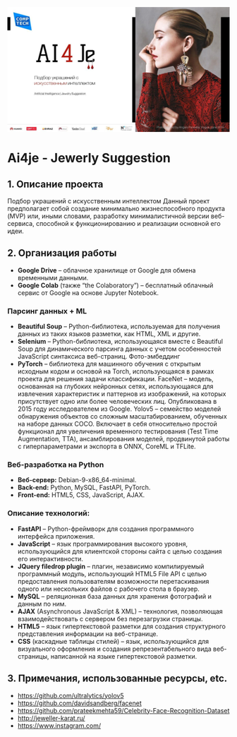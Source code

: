 <img src="https://github.com/Obososu/ai4je/blob/main/AI4Je_presentation_photo/caa975282a0ed4b3251e9b1386f8c2db-1.jpg" width="1000"></a>





# Ai4je - Jewerly Suggestion
## 1. Описание проекта
Подбор украшений с искусственным интеллектом Данный проект предполагает собой создание минимально жизнеспособного продукта (MVP) или, иными словами, разработку минималистичной версии веб-сервиса, способной к функционированию и реализации основной его идеи.

## 2. Организация работы
- **Google Drive** – облачное хранилище от Google для обмена временными данными.
- **Google Colab** (также “the Colaboratory”) – бесплатный облачный сервис от Google на основе Jupyter Notebook.
### Парсинг данных + ML
- **Beautiful Soup** – Python-библиотека, используемая для получения данных из таких языков разметки, как HTML, XML и другие.
- **Selenium** – Python-библиотека, использующаяся вместе с Beautiful Soup для динамического парсинга данных с учетом особенностей JavaScript синтаксиса веб-страниц.
Фото-эмбеддинг 
- **PyTorch** – библиотека для машинного обучения с открытым исходным кодом и основой на Torch, использующаяся в рамках проекта для решения задачи классификации.
FaceNet – модель, основанная на глубоких нейронных сетях, использующаяся для извлечения характеристик и паттернов из изображений, на которых присутствует одно или более человеческих лиц. Опубликована в 2015 году исследователем из Google.
Yolov5 – семейство моделей обнаружения объектов со сложным масштабированием, обученных на наборе данных COCO. Включает в себя относительно простой функционал для увеличения временного тестирования (Test Time Augmentation, TTA), ансамблирования моделей, продвинутой работы с гиперпараметрами и экспорта в ONNX, CoreML и TFLite.
### Веб-разработка на Python
- **Веб-сервер:** Debian-9-x86_64-minimal.
- **Back-end:** Python, MySQL, FastAPI, PyTorch.
- **Front-end:** HTML5, CSS, JavaScript, AJAX.
### Описание технологий:
- **FastAPI** – Python-фреймворк для создания программного интерфейса приложения.
- **JavaScript** – язык программирования высокого уровня, использующийся для клиентской стороны сайта с целью создания его интерактивности.
- **JQuery filedrop plugin** – плагин, независимо компилируемый программный модуль, использующий HTML5 File API с целью предоставления пользователям возможности перетаскивания одного или нескольких файлов с рабочего стола в браузер.
- **MySQL** – реляционная база данных для хранения фотографий и данным по ним.
- **AJAX** (Asynchronous JavaScript & XML) – технология, позволяющая взаимодействовать с сервером без перезагрузки страницы. 
- **HTML5** – язык гипертекстовой разметки для создания структурного представления информации на веб-странице.
- **CSS** (каскадные таблицы стилей) – язык, использующийся для визуального оформления и создания репрезентабельного вида веб-страницы, написанной на языке гипертекстовой разметки.

## 3. Примечания, использованные ресурсы, etc.
- https://github.com/ultralytics/yolov5
- https://github.com/davidsandberg/facenet 
- https://github.com/prateekmehta59/Celebrity-Face-Recognition-Dataset
- http://jeweller-karat.ru/
- https://www.instagram.com/
